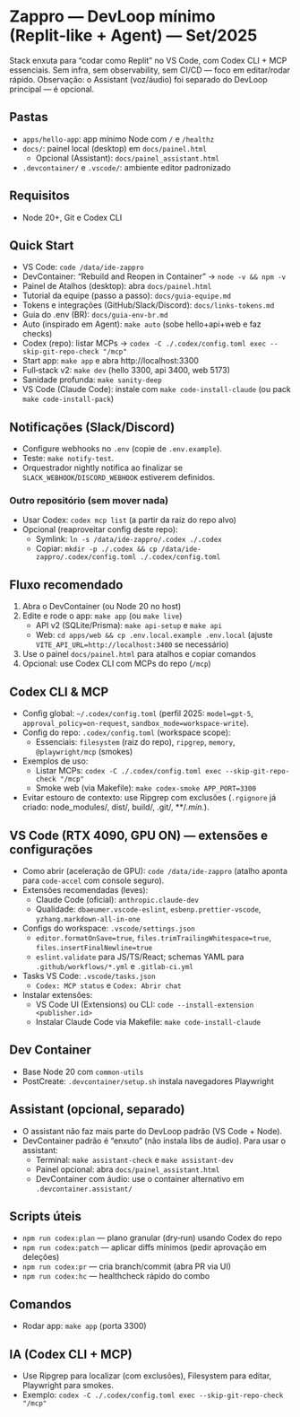 # Zappro — DevLoop mínimo (Replit‑like + Agent) — Set/2025

Stack enxuta para “codar como Replit” no VS Code, com Codex CLI + MCP essenciais. Sem infra, sem observability, sem CI/CD — foco em editar/rodar rápido.
Observação: o Assistant (voz/áudio) foi separado do DevLoop principal — é opcional.

## Pastas
- `apps/hello-app`: app mínimo Node com `/` e `/healthz`
- `docs/`: painel local (desktop) em `docs/painel.html`
  - Opcional (Assistant): `docs/painel_assistant.html`
- `.devcontainer/` e `.vscode/`: ambiente editor padronizado

## Requisitos
- Node 20+, Git e Codex CLI

## Quick Start
- VS Code: `code /data/ide-zappro`
- DevContainer: “Rebuild and Reopen in Container” → `node -v && npm -v`
- Painel de Atalhos (desktop): abra `docs/painel.html`
- Tutorial da equipe (passo a passo): `docs/guia-equipe.md`
 - Tokens e integrações (GitHub/Slack/Discord): `docs/links-tokens.md`
 - Guia do .env (BR): `docs/guia-env-br.md`
- Auto (inspirado em Agent): `make auto` (sobe hello+api+web e faz checks)
- Codex (repo): listar MCPs → `codex -C ./.codex/config.toml exec --skip-git-repo-check "/mcp"`
- Start app: `make app` e abra http://localhost:3300
- Full‑stack v2: `make dev` (hello 3300, api 3400, web 5173)
- Sanidade profunda: `make sanity-deep`
 - VS Code (Claude Code): instale com `make code-install-claude` (ou pack `make code-install-pack`)
## Notificações (Slack/Discord)
- Configure webhooks no `.env` (copie de `.env.example`).
- Teste: `make notify-test`.
- Orquestrador nightly notifica ao finalizar se `SLACK_WEBHOOK`/`DISCORD_WEBHOOK` estiverem definidos.

### Outro repositório (sem mover nada)
- Usar Codex: `codex mcp list` (a partir da raiz do repo alvo)
- Opcional (reaproveitar config deste repo):
  - Symlink: `ln -s /data/ide-zappro/.codex ./.codex`
  - Copiar: `mkdir -p ./.codex && cp /data/ide-zappro/.codex/config.toml ./.codex/config.toml`

## Fluxo recomendado
1) Abra o DevContainer (ou Node 20 no host)
2) Edite e rode o app: `make app` (ou `make live`)
   - API v2 (SQLite/Prisma): `make api-setup` e `make api`
   - Web: `cd apps/web && cp .env.local.example .env.local` (ajuste `VITE_API_URL=http://localhost:3400` se necessário)
3) Use o painel `docs/painel.html` para atalhos e copiar comandos
4) Opcional: use Codex CLI com MCPs do repo (`/mcp`)

## Codex CLI & MCP
- Config global: `~/.codex/config.toml` (perfil 2025: `model=gpt-5`, `approval_policy=on-request`, `sandbox_mode=workspace-write`).
- Config do repo: `.codex/config.toml` (workspace scope):
  - Essenciais: `filesystem` (raiz do repo), `ripgrep`, `memory`, `@playwright/mcp` (smokes)
- Exemplos de uso:
  - Listar MCPs: `codex -C ./.codex/config.toml exec --skip-git-repo-check "/mcp"`
  - Smoke web (via Makefile): `make codex-smoke APP_PORT=3300`
- Evitar estouro de contexto: use Ripgrep com exclusões (`.rgignore` já criado: node_modules/, dist/, build/, .git/, **/*.min.*). 

## VS Code (RTX 4090, GPU ON) — extensões e configurações
- Como abrir (aceleração de GPU): `code /data/ide-zappro` (atalho aponta para `code-accel` com console seguro).
- Extensões recomendadas (leves):
  - Claude Code (oficial): `anthropic.claude-dev`
  - Qualidade: `dbaeumer.vscode-eslint`, `esbenp.prettier-vscode`, `yzhang.markdown-all-in-one`
- Configs do workspace: `.vscode/settings.json`
  - `editor.formatOnSave=true`, `files.trimTrailingWhitespace=true`, `files.insertFinalNewline=true`
  - `eslint.validate` para JS/TS/React; schemas YAML para `.github/workflows/*.yml` e `.gitlab-ci.yml`
- Tasks VS Code: `.vscode/tasks.json`
  - `Codex: MCP status` e `Codex: Abrir chat`
- Instalar extensões:
  - VS Code UI (Extensions) ou CLI: `code --install-extension <publisher.id>`
  - Instalar Claude Code via Makefile: `make code-install-claude`

## Dev Container
- Base Node 20 com `common-utils`
- PostCreate: `.devcontainer/setup.sh` instala navegadores Playwright

## Assistant (opcional, separado)
- O assistant não faz mais parte do DevLoop padrão (VS Code + Node).
- DevContainer padrão é “enxuto” (não instala libs de áudio). Para usar o assistant:
  - Terminal: `make assistant-check` e `make assistant-dev`
  - Painel opcional: abra `docs/painel_assistant.html`
  - DevContainer com áudio: use o container alternativo em `.devcontainer.assistant/`

## Scripts úteis
- `npm run codex:plan` — plano granular (dry‑run) usando Codex do repo
- `npm run codex:patch` — aplicar diffs mínimos (pedir aprovação em deleções)
- `npm run codex:pr` — cria branch/commit (abra PR via UI)
- `npm run codex:hc` — healthcheck rápido do combo

## Comandos
- Rodar app: `make app` (porta 3300)

## IA (Codex CLI + MCP)
- Use Ripgrep para localizar (com exclusões), Filesystem para editar, Playwright para smokes.
- Exemplo: `codex -C ./.codex/config.toml exec --skip-git-repo-check "/mcp"`
